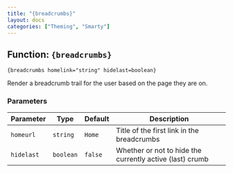 ```yaml
---
title: "{breadcrumbs}"
layout: docs
categories: ["Theming", "Smarty"]
---
```


## Function: `{breadcrumbs}`

```smarty
{breadcrumbs homelink="string" hidelast=boolean}
```

Render a breadcrumb trail for the user based on the page they are on.

### Parameters

Parameter   | Type      | Default   | Description
---         | ---       | ---       | ---
`homeurl`   | `string`  | `Home`    | Title of the first link in the breadcrumbs
`hidelast`  | `boolean` | `false`   | Whether or not to hide the currently active (last) crumb
